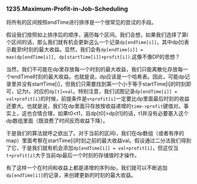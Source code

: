 ### 1235.Maximum-Profit-in-Job-Scheduling

将所有的区间按照endTime进行排序是一个很常见的尝试的手段。

假设我们按照如上排序后的顺序，遍历每个区间。我们会想，如果我们选择了第i个区间的话，那么我们就有机会更新这么一个记录```dp[endTime[i]]```，其中dp[t]表示截至t时刻的最大收益。显然，我们会有```dp[endTime[i]] = max(dp[endTime[i]], dp[startTime[i]]+profit[i])```.这像不像DP的思想？

当然，我们不可能在dp里存放每一个时刻的最大收益，我们只能离散化存放每一个endTime时刻的最大收益。也就是说，dp应该是一个哈希表。因此，可能dp记录里并没有startTime[i]，但我们只需要找到第一个小于等于startTime[i]的时刻即可，记为t，对应的```dp[t]=val```。特别注意，我们试图记录```dp[endTime[i]] = val+profit[i]```的时候，前提条件是```v+profit[i]```一定要比dp里面最后时刻的收益还要大。也就是说，我们在dp里面只存放按收益递增的```time->profit```键值对。事实上，这也合情合理，如果t0<t1，且dp[t0]>dp[t1]的话，t1并没有必要塞入这个dp数组里面（既浪费了时间反而收益下降）。

于是我们的算法就呼之欲出了。对于当前的区间i，我们在dp数组（或者有序的map）里面考察在startTime[i]时刻之前的最大收益val。假设通过二分法我们得到了它，于是我们就有机会添加```dp[endTime[i]] = val+profit[i]```，但这仅当```t+profit[i]```大于当前dp最后一个时刻的存储值时才操作。

有了这样一个在时间和收益上都是递增的序列dp，我们就可以不断追加```dp[endTime[i]]```的记录，来创建更新的时刻的最大收益。
